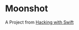 # Moonshot
A Project from [Hacking with Swift](https://www.hackingwithswift.com/books/ios-swiftui/moonshot-introduction)

